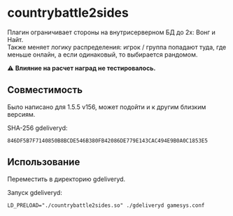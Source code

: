 # countrybattle2sides

Плагин ограничивает стороны на внутрисерверном БД до 2х: Вонг и Найт.\
Также меняет логику распределения: игрок / группа попадают туда, где меньше онлайн, а если одинаковый, то выбирается рандомом.

⚠️ **Влияние на расчет наград не тестировалось.**

## Совместимость

Было написано для 1.5.5 v156, может подойти и к другим близким версиям.

SHA-256 gdeliveryd: 
```
846DF5B7F7140850B8BCDE546B380FB42086DE779E143CAC494E9B0A0C1853E5
```

## Использование

Переместить в директорию gdeliveryd.

Запуск gdeliveryd:
```
LD_PRELOAD="./countrybattle2sides.so" ./gdeliveryd gamesys.conf
```
